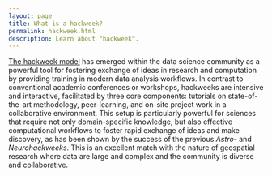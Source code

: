 ```yaml
---
layout: page
title: What is a hackweek?
permalink: hackweek.html
description: Learn about "hackweek".
---
```


[The hackweek model](https://arxiv.org/abs/1711.00028) has emerged within the data
science community as a powerful tool
for fostering exchange of ideas in research and computation by providing training
in modern data analysis workflows. In contrast to conventional academic conferences
or workshops, hackweeks are intensive and interactive, facilitated by three core
components: tutorials on state-of-the-art methodology, peer-learning, and on-site
project work in a collaborative environment. This setup is particularly powerful for
sciences that require not only domain-specific knowledge, but also effective computational
workflows to foster rapid exchange of ideas and make discovery, as has been shown by
the success of the previous *Astro-* and *Neurohackweeks*. This is an excellent match
with the nature of geospatial research where data are large and complex and the
community is diverse and collaborative.
